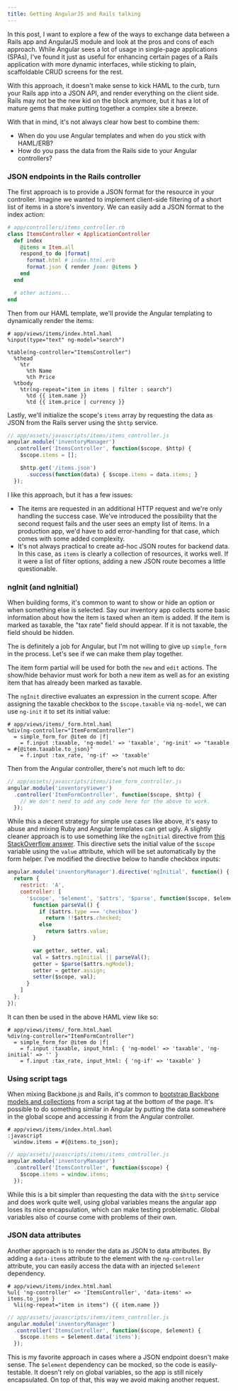 ```yaml
---
title: Getting AngularJS and Rails talking
---
```


In this post, I want to explore a few of the ways to exchange data between
a Rails app and AngularJS module and look at the pros and cons of each
approach. While Angular sees a lot of usage in single-page applications (SPAs),
I've found it just as useful for enhancing certain pages of a Rails application
with more dynamic interfaces, while sticking to plain, scaffoldable CRUD screens for
the rest.

<!--more-->

With this approach, it doesn't make sense to kick HAML to the curb, turn your
Rails app into a JSON API, and render everything on the client side. Rails may
not be the new kid on the block anymore, but it has a lot of mature
gems that make putting together a complex site a breeze. 

With that in mind, it's not always clear how best to combine them:

* When do you use Angular templates and when do you stick with HAML/ERB? 
* How do you pass the data from the Rails side to your Angular controllers?


### JSON endpoints in the Rails controller

The first approach is to provide a JSON format for the resource in your
controller. Imagine we wanted to implement client-side filtering of
a short list of items in a store's inventory. We can easily add a JSON format
to the index action:

```ruby
# app/controllers/items_controller.rb
class ItemsController < ApplicationController
  def index
    @items = Item.all
    respond_to do |format|
      format.html # index.html.erb
      format.json { render json: @items }
    end
  end

  # other actions...
end
```

Then from our HAML template, we'll provide the Angular templating to
dynamically render the items:

```haml
# app/views/items/index.html.haml
%input(type="text" ng-model="search")

%table(ng-controller="ItemsController")
  %thead
    %tr
      %th Name
      %th Price
  %tbody
    %tr(ng-repeat="item in items | filter : search")
      %td {{ item.name }}
      %td {{ item.price | currency }}
```

Lastly, we'll initialize the scope's `items` array by requesting the data as
JSON from the Rails server using the `$http` service.

```javascript
// app/assets/javascripts/items/items_controller.js
angular.module('inventoryManager')
  .controller('ItemsController', function($scope, $http) {
    $scope.items = [];

    $http.get('/items.json')
      .success(function(data) { $scope.items = data.items; }
  });
```

I like this approach, but it has a few issues:

* The items are requested in an additional HTTP request and we're only handling
  the success case. We've introduced the possibility that the second request
  fails and the user sees an empty list of items. In a production app, we'd have
  to add error-handling for that case, which comes with some added complexity.
* It's not always practical to create ad-hoc JSON routes for backend data. In
  this case, as `items` is clearly a collection of resources, it works well. If
  it were a list of filter options, adding a new JSON route becomes a little
  questionable.

### ngInit (and ngInitial)

When building forms, it's common to want to show or hide an option or when
something else is selected. Say our inventory app collects some basic
information about how the item is taxed when an item is added. If the item is
marked as taxable, the "tax rate" field should appear. If it is not taxable,
the field should be hidden.

The is definitely a job for Angular, but I'm not willing to give up
`simple_form` in the process. Let's see if we can make them play together.

The item form partial will be used for both the `new` and `edit` actions. The 
show/hide behavior must work for both a new item as well as for an existing item 
that has already been marked as taxable.

The `ngInit` directive evaluates an expression in the current scope. After
assigning the taxable checkbox to the `$scope.taxable` via `ng-model`, we can
use `ng-init` it to set its initial value:

```haml
# app/views/items/_form.html.haml
%div(ng-controller="ItemFormController")
  = simple_form_for @item do |f|
    = f.input :taxable, 'ng-model' => 'taxable', 'ng-init' => "taxable = #{@item.taxable.to_json}"
    = f.input :tax_rate, 'ng-if' => 'taxable'
```

Then from the Angular controller, there's not much left to do:

```javascript
// app/assets/javascripts/items/item_form_controller.js
angular.module('inventoryViewer')
  .controller('ItemFormController', function($scope, $http) {
    // We don't need to add any code here for the above to work.
  });
```

While this a decent strategy for simple use cases like above, it's easy to
abuse and mixing Ruby and Angular templates can get ugly. A slightly cleaner approach 
is to use something like the `ngInitial` directive from [this StackOverflow answer][1].
This directive sets the initial value of the `$scope` variable using the `value` attribute,
which will be set automatically by the form helper. I've modified the directive below 
to handle checkbox inputs:

```javascript
angular.module('inventoryManager').directive('ngInitial', function() {
  return {
    restrict: 'A',
    controller: [
      '$scope', '$element', '$attrs', '$parse', function($scope, $element, $attrs, $parse) {
        function parseVal() {
          if ($attrs.type === 'checkbox')
            return !!$attrs.checked;
          else
            return $attrs.value;
        }

        var getter, setter, val;
        val = $attrs.ngInitial || parseVal();
        getter = $parse($attrs.ngModel);
        setter = getter.assign;
        setter($scope, val);
      }
    ]
  };
});
```

It can then be used in the above HAML view like so:

```haml
# app/views/items/_form.html.haml
%div(ng-controller="ItemFormController")
  = simple_form_for @item do |f|
    = f.input :taxable, input_html: { 'ng-model' => 'taxable', 'ng-initial' => '' }
    = f.input :tax_rate, input_html: { 'ng-if' => 'taxable' }
```

### Using script tags

When mixing Backbone.js and Rails, it's common to [bootstrap Backbone models
and collections][2] from a script tag at the bottom of the page. It's possible
to do something similar in Angular by putting the data somewhere in the global
scope and accessing it from the Angular controller.

```haml
# app/views/items/index.html.haml
:javascript
  window.items = #{@items.to_json};
```

```javascript
// app/assets/javascripts/items/items_controller.js
angular.module('inventoryManager')
  .controller('ItemsController', function($scope) {
    $scope.items = window.items;
  });
```

While this is a bit simpler than requesting the data with the `$http` service
and does work quite well, using global variables means the angular app loses
its nice encapsulation, which can make testing problematic. Global variables
also of course come with problems of their own.

### JSON data attributes

Another approach is to render the data as JSON to data attributes. By adding a
`data-items` attribute to the element with the `ng-controller` attribute, you
can easily access the data with an injected `$element` dependency.

```haml
# app/views/items/index.html.haml
%ul{ 'ng-controller' => 'ItemsController', 'data-items' => items.to_json }
  %li(ng-repeat="item in items") {{ item.name }}
```

```javascript
// app/assets/javascripts/items/items_controller.js
angular.module('inventoryManager')
  .controller('ItemsController', function($scope, $element) {
    $scope.items = $element.data('items');
  });
```

This is my favorite approach in cases where a JSON endpoint doesn't make sense.
The `$element` dependency can be mocked, so the code is easily-testable. It
doesn't rely on global variables, so the app is still nicely encapsulated. On top
of that, this way we avoid making another request.

[1]: http://stackoverflow.com/a/17823590
[2]: http://backbonejs.org/#FAQ-bootstrap
